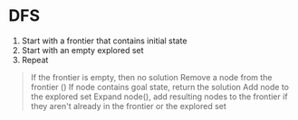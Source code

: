 # DFS
1. Start with a frontier that contains initial state
2. Start with an empty explored set
3. Repeat
  > If the frontier is empty, then no solution
  > Remove a node from the frontier ()
  > If node contains goal state, return the solution
  > Add node to the explored set
  > Expand node(), add resulting nodes to the frontier if they aren't already in the frontier or the explored set

